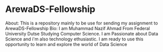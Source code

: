 # ArewaDS-Fellowship
About: This is a repository mainly to be use for sending my assignment to ArewaDS-Fellowship 
Bio: I am Muhammad Nazif Ahmad From Federal University Dutse Studying Computer Science. I am Passionate about Data Science and i'm also technology ethusiastic. I am ready to use this opportunity to learn and explore the world of Data Science   